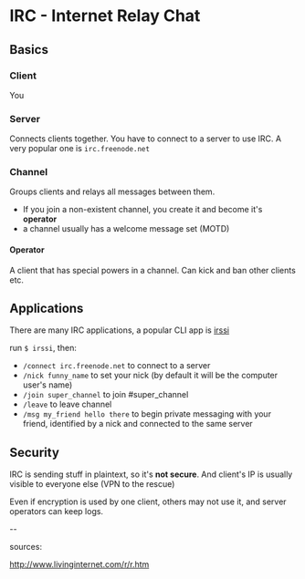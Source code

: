# IRC - Internet Relay Chat

## Basics

### Client

You

### Server

Connects clients together. You have to connect to a server to use IRC. A very popular one is `irc.freenode.net`

### Channel

Groups clients and relays all messages between them.

- If you join a non-existent channel, you create it and become it's __operator__
- a channel usually has a welcome message set (MOTD)

#### Operator

A client that has special powers in a channel. Can kick and ban other clients etc.

## Applications

There are many IRC applications, a popular CLI app is [irssi](https://irssi.org/)

run `$ irssi`, then:

- `/connect irc.freenode.net` to connect to a server
- `/nick funny_name` to set your nick (by default it will be the computer user's name)
- `/join super_channel` to join #super_channel
- `/leave` to leave channel
- `/msg my_friend hello there` to begin private messaging with your friend, identified by a nick and connected to the same server

## Security

IRC is sending stuff in plaintext, so it's __not secure__. And client's IP is usually visible to everyone else (VPN to the rescue)

Even if encryption is used by one client, others may not use it, and server operators can keep logs.


--

sources:

http://www.livinginternet.com/r/r.htm
